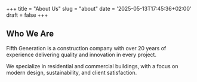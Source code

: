 +++
title = "About Us"
slug = "about"
date = '2025-05-13T17:45:36+02:00'
draft = false
+++

## Who We Are

Fifth Generation is a construction company with over 20 years of experience delivering quality and innovation in every project.

We specialize in residential and commercial buildings, with a focus on modern design, sustainability, and client satisfaction.
